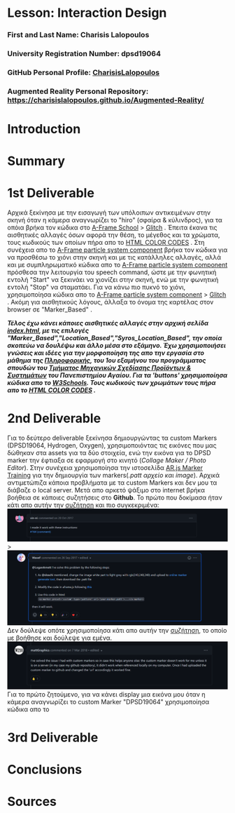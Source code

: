 # Lesson: Interaction Design

### First and Last Name: Charisis Lalopoulos
### University Registration Number: dpsd19064
### GitHub Personal Profile: [CharisisLalopoulos](https://github.com/CharisisLalopoulos)
### Augmented Reality Personal Repository: https://charisislalopoulos.github.io/Augmented-Reality/

# Introduction

# Summary


# 1st Deliverable
Αρχικά ξεκίνησα με την εισαγωγή των υπόλοιπων αντικειμένων στην σκηνή όταν η κάμερα αναγνωρίζει το "hiro" (σφαίρα & κύλινδρος), για τα οπόια βρήκα τον κώδικα στο [A-Frame School](https://aframe.io/aframe-school/#/4/1) > [Glitch](https://glitch.com/~aframe-school-position) . Έπειτα έκανα τις αισθητικές αλλαγές όσων αφορά την θέση, το μέγεθος και τα χρώματα, τους κωδικούς των οποίων πήρα απο το [HTML COLOR CODES](https://htmlcolorcodes.com/) . Στη συνέχεια απο το [A-Frame particle system component](https://www.npmjs.com/package/aframe-particle-system-component) βρήκα τον κώδικα για να προσθέσω το χιόνι στην σκηνή και με τις κατάλληλες αλλαγές, αλλά και με συμπληρωματικό κώδικα απο το [A-Frame particle system component](https://www.npmjs.com/package/aframe-speech-command-component) πρόσθεσα την λειτουργία του speech command, ώστε με την φωνητική εντολή "Start" να ξεκινάει να χιονίζει στην σκηνή, ενώ με την φωνητική εντολή "Stop" να σταματάει. Για να κάνω πιο πυκνό το χιόνι, χρησιμοποίησα κώδικα απο το [A-Frame particle system component](https://aframe.io/aframe-school/#/8) > [Glitch](https://glitch.com/~aframe-school-registry) . Ακόμη για αισθητικούς λόγους, άλλαξα το όνομα της καρτέλας στον browser σε "Marker_Based" . 

***Τέλος έχω κάνει κάποιες αισθητικές αλλαγές στην αρχική σελίδα [index.html](https://charisislalopoulos.github.io/Augmented-Reality/), με τις επιλογές "Marker_Based","Location_Based","Syros_Location_Based", την οποία σκοπεύω να δουλέψω και άλλο μέσα στο εξάμηνο. Έχω χρησιμοποιήσει γνώσεις και ιδέες για την μορφοποίηση της απο την εργασία στο μάθημα της [Πληροφορικής](https://www.syros.aegean.gr/el/spoydes/proptychiakes-spoydes/courses/pliroforiki), του 1ου εξαμήνου του προγράμματος σπουδών του [Τμήματος Μηχανικών Σχεδίασης Προϊόντων & Συστημάτων](https://www.syros.aegean.gr/el) του Πανεπιστημίου Αγαίου. Για τα 'buttons' χρησιμοποίησα κώδικα απο το [W3Schools](https://www.w3schools.com/howto/howto_css_animate_buttons.asp). Τους κωδικούς των χρωμάτων τους πήρα απο το [HTML COLOR CODES](https://htmlcolorcodes.com/) .***

# 2nd Deliverable
Για το δεύτερο deliverable ξεκίνησα δημιουργώντας τα custom Markers (DPSD19064, Hydrogen, Oxygen), χρησιμοποιόντας τις εικόνες που μας δώθηκαν στα assets για τα δύο στοιχεία, ενώ την εικόνα για το DPSD marker την έφτιαξα σε εφαρμογή στο κινητό (*Collage Maker / Photo Editor*). Στην συνέχεια χρησιμοποίησα την ιστοσελίδα [AR.js Marker Training](https://jeromeetienne.github.io/AR.js/three.js/examples/marker-training/examples/generator.html) για την δημιουργία των markers(*.patt αρχείο και image*). Αρχικά αντιμετώπιζα κάποια προβλήματα με τα custom Markers και δεν μου τα διάβαζε ο local server. Μετά απο αρκετό ψάξιμο στο internet βρήκα βοήθεια σε κάποιες συζητήσεις στο **Github**. Το πρώτο που δοκίμασα ήταν κάτι απο αυτήν την [συζήτηση](https://github.com/jeromeetienne/AR.js/issues/172) και πιο συγκεκριμένα:![](Report_images/ri2.png) > ![](Report_images/ri3.png) Δεν δούλεψε οπότε χρησιμοποίησα κάτι απο αυτήν την [συζήτηση](https://github.com/jeromeetienne/AR.js/issues/164), το οποίο με βοήθησε και δούλεψε για εμένα. ![](Report_images/ri1.png) Για το πρώτο ζητούμενο, για να κάνει display μια εικόνα μου όταν η κάμερα αναγνωρίζει το custom Marker "DPSD19064" χρησιμοποίησα κώδικα απο το []()

# 3rd Deliverable 


# Conclusions


# Sources

